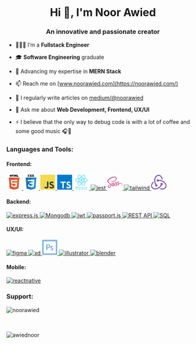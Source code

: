 <h1 align="center">Hi 👋, I'm Noor Awied</h1>
<h3 align="center">An innovative and passionate creator</h3>

- 👩🏻‍💻 I’m a **Fullstack Engineer**
  
- 🎓 **Software Engineering** graduate

- 🌱 Advancing my expertise in **MERN Stack**

- 📫 Reach me on [www.noorawied.com](https://noorawied.com/)

- 📝 I regularly write articles on [medium/@noorawied](https://medium.com/@awiednoor)

- 💬 Ask me about **Web Development, Frontend, UX/UI**

- ⚡ I believe that the only way to debug code is with a lot of coffee and some good music 🎧🎵


<h3 align="left">Languages and Tools:</h3>
<h4 align="left">Frontend:</h4>
<p align="left">
  <a href="https://www.w3.org/html/" target="_blank" rel="noreferrer">
    <img
      src="https://raw.githubusercontent.com/devicons/devicon/master/icons/html5/html5-original-wordmark.svg"
      alt="html5"
      width="40"
      height="40"
    />
  </a>
  <a href="https://www.w3schools.com/css/" target="_blank" rel="noreferrer">
    <img
      src="https://raw.githubusercontent.com/devicons/devicon/master/icons/css3/css3-original-wordmark.svg"
      alt="css3"
      width="40"
      height="40"
    />
  </a>
  <a
    href="https://developer.mozilla.org/en-US/docs/Web/JavaScript"
    target="_blank"
    rel="noreferrer"
  >
    <img
      src="https://raw.githubusercontent.com/devicons/devicon/master/icons/javascript/javascript-original.svg"
      alt="javascript"
      width="40"
      height="40"
    />
  </a>
  <a href="https://www.typescriptlang.org/" target="_blank" rel="noreferrer">
    <img
      src="https://raw.githubusercontent.com/devicons/devicon/master/icons/typescript/typescript-original.svg"
      alt="typescript"
      width="40"
      height="40"
    />
  </a>

  <a href="https://reactjs.org/" target="_blank" rel="noreferrer">
    <img
      src="https://raw.githubusercontent.com/devicons/devicon/master/icons/react/react-original-wordmark.svg"
      alt="react"
      width="40"
      height="40"
    />
  </a>
  <a href="https://jestjs.io" target="_blank" rel="noreferrer">
    <img
      src="https://www.vectorlogo.zone/logos/jestjsio/jestjsio-icon.svg"
      alt="jest"
      width="40"
      height="40"
    />
  </a>
  <a href="https://sass-lang.com" target="_blank" rel="noreferrer">
    <img
      src="https://raw.githubusercontent.com/devicons/devicon/master/icons/sass/sass-original.svg"
      alt="sass"
      width="40"
      height="40"
    />
  </a>
  <a href="https://tailwindcss.com/" target="_blank" rel="noreferrer">
    <img
      src="https://www.vectorlogo.zone/logos/tailwindcss/tailwindcss-icon.svg"
      alt="tailwind"
      width="40"
      height="40"
    />
  </a>
  <a href="https://redux.js.org" target="_blank" rel="noreferrer"> 
    <img 
       src="https://raw.githubusercontent.com/devicons/devicon/master/icons/redux/redux-original.svg" 
        alt="redux" 
         width="40" 
         height="40"/> 
  </a>
</p>
<h4 align="left">Backend:</h4>
<p align="left">

 <a href="https://expressjs.com/" target="_blank" rel="noreferrer"> 
    <img 
       src="https://inapp.com/wp-content/uploads/elementor/thumbs/express-js-01-1-q05uw85vt1jqloiy5k82sfy7tgvysgt1uqld8slsbc.png" 
        alt="express.js" 
         width="100" 
         height="40"/> 
  </a>

   <a href="https://www.mongodb.com/" target="_blank" rel="noreferrer"> 
    <img 
       src="https://cdn.freebiesupply.com/logos/thumbs/2x/mongodb-logo.png" 
        alt="Mongodb" 
         width="70" 
         height="40"/> 
  </a>

   <a href="https://jwt.io/" target="_blank" rel="noreferrer"> 
    <img 
       src="https://jwt.io/img/pic_logo.svg" 
        alt="jwt" 
         width="40" 
         height="40"/> 
  </a>

  <a href="https://www.passportjs.org/" target="_blank" rel="noreferrer"> 
    <img 
       src="https://www.passportjs.org/images/logo.svg" 
        alt="passport.js" 
         width="40" 
         height="40"/> 
  </a>

  <a href="https://keenethics.com/wp-content/uploads/2022/01/rest-api-1.svg" target="_blank" rel="noreferrer"> 
    <img 
       src="https://keenethics.com/wp-content/uploads/2022/01/rest-api-1.svg" 
        alt="REST API" 
         width="70" 
         height="40"/> 
  </a>

  <a href="https://db.cs.uni-tuebingen.de/teaching/ws2223/sql-is-a-programming-language/logo.svg" target="_blank" rel="noreferrer"> 
    <img 
       src="https://db.cs.uni-tuebingen.de/teaching/ws2223/sql-is-a-programming-language/logo.svg" 
        alt="SQL" 
         width="40" 
         height="40"/> 
  </a>

</p>
<h4 align="left">UX/UI:</h4>

<p align="left">
  <a href="https://www.figma.com/" target="_blank" rel="noreferrer">
    <img
      src="https://www.vectorlogo.zone/logos/figma/figma-icon.svg"
      alt="figma"
      width="40"
      height="40"
    />
  </a>
  <a
    href="https://www.adobe.com/products/xd.html"
    target="_blank"
    rel="noreferrer"
  >
    <img
      src="https://cdn.worldvectorlogo.com/logos/adobe-xd.svg"
      alt="xd"
      width="40"
      height="40"
    />
  </a>
  <a href="https://www.photoshop.com/en" target="_blank" rel="noreferrer">
    <img
      src="https://raw.githubusercontent.com/devicons/devicon/master/icons/photoshop/photoshop-line.svg"
      alt="photoshop"
      width="40"
      height="40"
    />
  </a>
  <a
    href="https://www.adobe.com/in/products/illustrator.html"
    target="_blank"
    rel="noreferrer"
  >
    <img
      src="https://www.vectorlogo.zone/logos/adobe_illustrator/adobe_illustrator-icon.svg"
      alt="illustrator"
      width="40"
      height="40"
    />
  </a>
  <a href="https://www.blender.org/" target="_blank" rel="noreferrer">
    <img
      src="https://download.blender.org/branding/community/blender_community_badge_white.svg"
      alt="blender"
      width="40"
      height="40"
    />
  </a>
</p>
<h4 align="left">Mobile:</h4>
<p align="left">
  <a href="https://reactnative.dev/" target="_blank" rel="noreferrer">
    <img
      src="https://reactnative.dev/img/header_logo.svg"
      alt="reactnative"
      width="40"
      height="40"
    />
  </a>
</p>

<h3 align="left">Support:</h3>
<p><a href="https://www.buymeacoffee.com/noorawied"> <img align="left" src="https://cdn.buymeacoffee.com/buttons/v2/default-yellow.png" height="50" width="210" alt="noorawied" /></a></p><br><br>
<br>
<p><img align="left" src="https://github-readme-stats.vercel.app/api/top-langs?username=awiednoor&show_icons=true&locale=en&layout=compact" alt="awiednoor" /></p>
